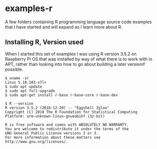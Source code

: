 # examples-r

A few folders containing R programming language source code examples that I have started and will expand as I learn more about R. 

## Installing R, Version used

When I started this set of examples I was using R version 3.5.2 on Raspberry PI OS that was installed by way of what there is to work with in APT, rather than looking into how to go about building a later versionif possible.

```
$ uname -sr
Linux 5.10.103-v7l+
$ sudo apt update
$ sudo apt full-upgrade
$ sudo apt-get install r-base r-base-core r-base-dev
```


```
$ R --version
R version 3.5.2 (2018-12-20) -- "Eggshell Igloo"
Copyright (C) 2018 The R Foundation for Statistical Computing
Platform: arm-unknown-linux-gnueabihf (32-bit)

R is free software and comes with ABSOLUTELY NO WARRANTY.
You are welcome to redistribute it under the terms of the
GNU General Public License versions 2 or 3.
For more information about these matters see
http://www.gnu.org/licenses/.
```